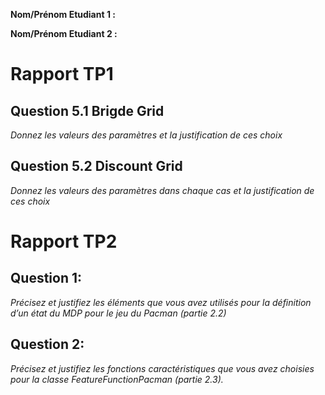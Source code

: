 **Nom/Prénom Etudiant 1 :**

**Nom/Prénom Etudiant 2 :**

# Rapport TP1

## Question 5.1 Brigde Grid
*Donnez les valeurs des paramètres et la justification de ces choix*

## Question 5.2 Discount Grid
*Donnez les valeurs des paramètres dans chaque cas et la justification de ces choix*


# Rapport TP2

## Question 1:
*Précisez et justifiez les éléments que vous avez utilisés pour la définition d’un état du MDP pour le jeu du Pacman (partie 2.2)*


## Question 2:
*Précisez et justifiez les fonctions caractéristiques que vous avez choisies pour la classe FeatureFunctionPacman (partie 2.3).*
